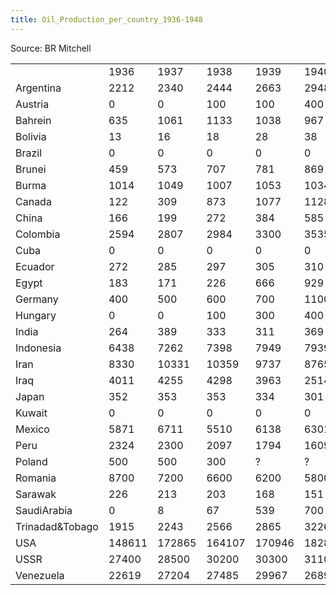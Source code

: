 ```yaml
---
title: Oil_Production_per_country_1936-1948
---
```

Source: BR Mitchell

|                 |        |        |        |        |        |        |        |        |        |        |        |        |        |
|-----------------|--------|--------|--------|--------|--------|--------|--------|--------|--------|--------|--------|--------|--------|
|                 | 1936   | 1937   | 1938   | 1939   | 1940   | 1941   | 1942   | 1943   | 1944   | 1945   | 1946   | 1947   | 1948   |
| Argentina       | 2212   | 2340   | 2444   | 2663   | 2948   | 3150   | 3392   | 3553   | 3467   | 3274   | 2976   | 3126   | 3323   |
| Austria         | 0      | 0      | 100    | 100    | 400    | 700    | 900    | 1100   | 1200   | 400    | 800    | 900    | 1000   |
| Bahrein         | 635    | 1061   | 1133   | 1038   | 967    | 929    | 853    | 899    | 918    | 999    | 1095   | 1287   | 1492   |
| Bolivia         | 13     | 16     | 18     | 28     | 38     | 31     | 40     | 43     | 41     | 50     | 47     | 49     | 60     |
| Brazil          | 0      | 0      | 0      | 0      | 0      | 0      | 4      | 6      | 8      | 10     | 9      | 13     | 19     |
| Brunei          | 459    | 573    | 707    | 781    | 869    | 621    | 406    | 601    | 613    | ?      | 290    | 1727   | 2687   |
| Burma           | 1014   | 1049   | 1007   | 1053   | 1034   | ?      | ?      | ?      | ?      | ?      | ?      | 14     | 113    |
| Canada          | 122    | 309    | 873    | 1077   | 1128   | 1330   | 1360   | 1295   | 1304   | 1091   | 966    | 982    | 1660   |
| China           | 166    | 199    | 272    | 384    | 585    | 663    | 817    | 311    | 201    | 175    | 70     | 52     | 73     |
| Colombia        | 2594   | 2807   | 2984   | 3300   | 3535   | 3408   | 1465   | 1853   | 3133   | 3157   | 3102   | 3455   | 3284   |
| Cuba            | 0      | 0      | 0      | 0      | 0      | 0      | 0      | 0      | 2      | 10     | 11     | 17     | 13     |
| Ecuador         | 272    | 285    | 297    | 305    | 310    | 205    | 301    | 305    | 382    | 345    | 307    | 311    | 338    |
| Egypt           | 183    | 171    | 226    | 666    | 929    | 1221   | 1182   | 1470   | 1497   | 1490   | 1416   | 1481   | 2092   |
| Germany         | 400    | 500    | 600    | 700    | 1100   | 900    | 700    | 700    | 100    | 500    | 600    | 600    | 600    |
| Hungary         | 0      | 0      | 100    | 300    | 400    | 700    | 800    | 800    | 700    | 700    | 600    | 500    | 500    |
| India           | 264    | 389    | 333    | 311    | 369    | 387    | 373    | 366    | 372    | 316    | 293    | 299    | 255    |
| Indonesia       | 6438   | 7262   | 7398   | 7949   | 7939   | 6885   | 3083   | 6203   | 2859   | 976    | 302    | 1113   | 4326   |
| Iran            | 8330   | 10331  | 10359  | 9737   | 8765   | 6711   | 9550   | 9862   | 13487  | 17110  | 19497  | 20519  | 25270  |
| Iraq            | 4011   | 4255   | 4298   | 3963   | 2514   | 1566   | 2595   | 3572   | 4146   | 4607   | 4680   | 4702   | 3427   |
| Japan           | 352    | 353    | 353    | 334    | 301    | 275    | 236    | 247    | 229    | 221    | 192    | 183    | 159    |
| Kuwait          | 0      | 0      | 0      | 0      | 0      | 0      | 0      | 0      | 0      | 0      | 800    | 2200   | 6393   |
| Mexico          | 5871   | 6711   | 5510   | 6138   | 6301   | 6160   | 4982   | 5031   | 5467   | 6231   | 7045   | 8053   | 8372   |
| Peru            | 2324   | 2300   | 2097   | 1794   | 1609   | 1583   | 1810   | 1948   | 1914   | 1827   | 1639   | 1699   | 1879   |
| Poland          | 500    | 500    | 300    | ?      | ?      | ?      | ?      | ?      | ?      | 100    | 100    | 100    | 100    |
| Romania         | 8700   | 7200   | 6600   | 6200   | 5800   | 5500   | 5700   | 5300   | 3500   | 4600   | 4200   | 3800   | 4100   |
| Sarawak         | 226    | 213    | 203    | 168    | 151    | 108    | ?      | ?      | ?      | ?      | ?      | 25     | 47     |
| SaudiArabia     | 0      | 8      | 67     | 539    | 700    | 590    | 620    | 650    | 1063   | 2872   | 8200   | 12300  | 19052  |
| Trinadad&Tobago | 1915   | 2243   | 2566   | 2865   | 3226   | 2976   | 3204   | 3104   | 3141   | 3061   | 2936   | 2988   | 2846   |
| USA             | 148611 | 172865 | 164107 | 170946 | 182873 | 189496 | 187390 | 203468 | 226751 | 231582 | 234323 | 250952 | 273007 |
| USSR            | 27400  | 28500  | 30200  | 30300  | 31100  | ?      | ?      | ?      | ?      | 19400  | 21700  | 26000  | 29200  |
| Venezuela       | 22619  | 27204  | 27485  | 29967  | 26896  | 33184  | 21650  | 26238  | 37597  | 47304  | 56822  | 63611  | 70215  |
